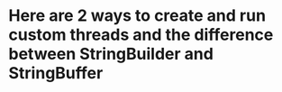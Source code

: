 # Here are 2 ways to create and run custom threads and the difference between StringBuilder and StringBuffer